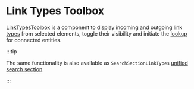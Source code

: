 # Link Types Toolbox

[LinkTypesToolbox](/docs/api/workspace/functions/LinkTypesToolbox.md) is a component to display incoming and outgoing [link types](/docs/api/workspace/type-aliases/LinkTypeIri.md) from selected elements, toggle their visibility and initiate the [lookup](/docs/components/instances-search.md) for connected entities.

:::tip

The same functionality is also available as `SearchSectionLinkTypes` [unified search section](/docs/components/unified-search.md).

:::
